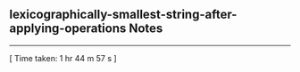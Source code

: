 <h2>lexicographically-smallest-string-after-applying-operations Notes</h2><hr>[ Time taken: 1 hr 44 m 57 s ]